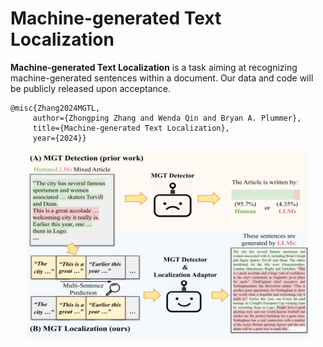 # Machine-generated Text Localization


**Machine-generated Text Localization** is a task aiming at recognizing machine-generated sentences within a document. 
Our data and code will be publicly released upon acceptance.

    @misc{Zhang2024MGTL,
         author={Zhongping Zhang and Wenda Qin and Bryan A. Plummer},
         title={Machine-generated Text Localization},
         year={2024}}

<!--<img src="figure_overview.png" alt="alt text" style="zoom:50%;" />-->

<div style="text-align: center;">
    <img src="figure_overview.png" alt="alt text" width="450" height="300" >
</div>










